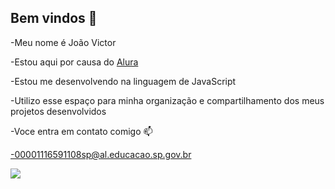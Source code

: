 ## Bem vindos 👋
-Meu nome é João Victor 


-Estou aqui por causa do [Alura](https://www.alura.com.br)

-Estou me desenvolvendo na linguagem de JavaScript

-Utilizo esse espaço para minha organização e compartilhamento dos meus projetos desenvolvidos

-Voce entra em contato comigo 📫

-00001116591108sp@al.educacao.sp.gov.br

![](https://media.tenor.com/XprpuH1iQNkAAAAM/ronaldo.gif)

